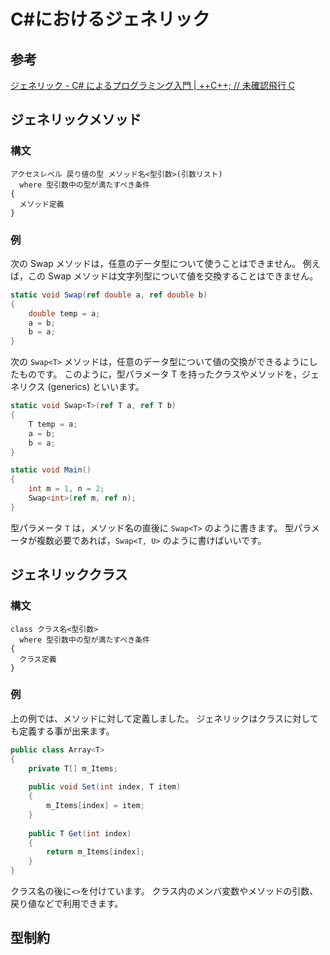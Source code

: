 # C#におけるジェネリック

## 参考
[ジェネリック - C# によるプログラミング入門 | ++C++; // 未確認飛行 C](https://ufcpp.net/study/csharp/sp2_generics.html)

## ジェネリックメソッド
### 構文
```
アクセスレベル 戻り値の型 メソッド名<型引数>(引数リスト)
  where 型引数中の型が満たすべき条件
{
  メソッド定義
}
```

### 例
次の Swap メソッドは，任意のデータ型について使うことはできません。
例えば，この Swap メソッドは文字列型について値を交換することはできません。
``` cs
static void Swap(ref double a, ref double b)
{
    double temp = a;
    a = b;
    b = a;
}
```
次の `Swap<T>` メソッドは，任意のデータ型について値の交換ができるようにしたものです。
このように，型パラメータ T を持ったクラスやメソッドを，ジェネリクス (generics) といいます。

``` cs
static void Swap<T>(ref T a, ref T b)
{
    T temp = a;
    a = b;
    b = a;
}

static void Main()
{
    int m = 1, n = 2;
    Swap<int>(ref m, ref n);
}
```
型パラメータ `T` は，メソッド名の直後に `Swap<T>` のように書きます。
型パラメータが複数必要であれば，`Swap<T, U>` のように書けばいいです。

## ジェネリッククラス
### 構文
```
class クラス名<型引数>
  where 型引数中の型が満たすべき条件
{
  クラス定義
}
```

### 例
上の例では、メソッドに対して定義しました。
ジェネリックはクラスに対しても定義する事が出来ます。
``` cs
public class Array<T>
{
    private T[] m_Items;
 
    public void Set(int index, T item)
    {
        m_Items[index] = item;
    }
 
    public T Get(int index)
    {
        return m_Items[index];
    }
}
```
クラス名の後に`<>`を付けています。
クラス内のメンバ変数やメソッドの引数、戻り値などで利用できます。

## 型制約

